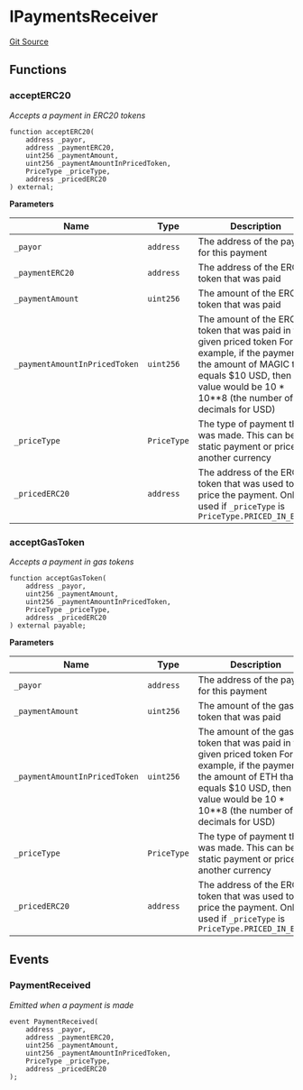 # IPaymentsReceiver
[Git Source](https://github.com/TreasureProject/spellcaster-facets/blob/35a5f7a33e5c726475104b88b7e2a468bb5aa2b7/src/interfaces/IPaymentsReceiver.sol)


## Functions
### acceptERC20

*Accepts a payment in ERC20 tokens*


```solidity
function acceptERC20(
    address _payor,
    address _paymentERC20,
    uint256 _paymentAmount,
    uint256 _paymentAmountInPricedToken,
    PriceType _priceType,
    address _pricedERC20
) external;
```
**Parameters**

|Name|Type|Description|
|----|----|-----------|
|`_payor`|`address`|The address of the payor for this payment|
|`_paymentERC20`|`address`|The address of the ERC20 token that was paid|
|`_paymentAmount`|`uint256`|The amount of the ERC20 token that was paid|
|`_paymentAmountInPricedToken`|`uint256`|The amount of the ERC20 token that was paid in the given priced token For example, if the payment is the amount of MAGIC that equals $10 USD, then this value would be 10 * 10**8 (the number of decimals for USD)|
|`_priceType`|`PriceType`|The type of payment that was made. This can be static payment or priced in another currency|
|`_pricedERC20`|`address`|The address of the ERC20 token that was used to price the payment. Only used if `_priceType` is `PriceType.PRICED_IN_ERC20`|


### acceptGasToken

*Accepts a payment in gas tokens*


```solidity
function acceptGasToken(
    address _payor,
    uint256 _paymentAmount,
    uint256 _paymentAmountInPricedToken,
    PriceType _priceType,
    address _pricedERC20
) external payable;
```
**Parameters**

|Name|Type|Description|
|----|----|-----------|
|`_payor`|`address`|The address of the payor for this payment|
|`_paymentAmount`|`uint256`|The amount of the gas token that was paid|
|`_paymentAmountInPricedToken`|`uint256`|The amount of the gas token that was paid in the given priced token For example, if the payment is the amount of ETH that equals $10 USD, then this value would be 10 * 10**8 (the number of decimals for USD)|
|`_priceType`|`PriceType`|The type of payment that was made. This can be static payment or priced in another currency|
|`_pricedERC20`|`address`|The address of the ERC20 token that was used to price the payment. Only used if `_priceType` is `PriceType.PRICED_IN_ERC20`|


## Events
### PaymentReceived
*Emitted when a payment is made*


```solidity
event PaymentReceived(
    address _payor,
    address _paymentERC20,
    uint256 _paymentAmount,
    uint256 _paymentAmountInPricedToken,
    PriceType _priceType,
    address _pricedERC20
);
```

